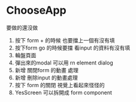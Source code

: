 # ChooseApp

要做的還沒做
1. 按下 form + 的時候 也要擋上一個有沒有填
2. 按下form  go 的時候要擋 看input 的資料有沒有填
3. 輪盤頁面
4. 彈出來的modal 可以用  rn element dialog
5. 新增 關閉form 的動畫 處理
6. 新增 刪除input 的動畫處理
7. 按下 form 的關閉 視覺上看起來怪怪的 
8. YesScreen 可以拆開成 form component